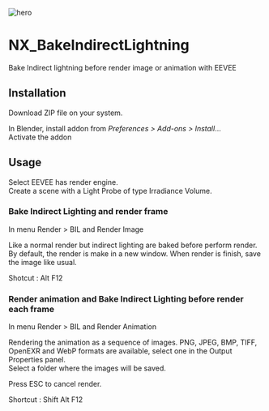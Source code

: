 ![hero](https://user-images.githubusercontent.com/54265936/214667043-b3fcf270-7256-4257-a24e-5919d8c828ae.png)


# NX_BakeIndirectLightning
Bake lndirect lightning before render image or animation with EEVEE

## Installation
Download ZIP file on your system.

In Blender, install addon from _Preferences > Add-ons > Install_...  
Activate the addon

## Usage

Select EEVEE has render engine.  
Create a scene with a Light Probe of type Irradiance Volume. 

### Bake Indirect Lighting and render frame
In menu Render > BIL and Render Image

Like a normal render but indirect lighting are baked before perform render.  
By default, the render is make in a new window. When render is finish, save the image like usual.

Shotcut : Alt F12

### Render animation and Bake Indirect Lighting before render each frame
In menu Render > BIL and Render Animation

Rendering the animation as a sequence of images. PNG, JPEG, BMP, TIFF, OpenEXR and WebP formats are available, select one in the Output Properties panel.  
Select a folder where the images will be saved.

Press ESC to cancel render.

Shortcut : Shift Alt F12
